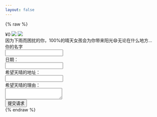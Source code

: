 ```yaml
---
layout: false
---
```

{% raw %}
<!DOCTYPE html>
<html lang="zh-CN">

<head>
    <meta charset="UTF-8">
    <meta name="viewport" content="width=device-width, initial-scale=1.0">
    <title>100%晴天女孩</title>
    <link rel="stylesheet" href="https://cdn.jsdelivr.net/gh/Nesxc/file@master/index.css">
    <script src="https://cdn.jsdelivr.net/gh/Nesxc/file@master/2020/12/17/index.js"></script>
</head>

<body onclick="auto_play()">
    <audio src="https://gitee.com/lybbs/img/raw/master/2020/12/17/bg_music.mp3" loop="true" autoplay class="music"></audio>
    <div class="main">
        <div class="input-box">
            <div class="box1">
                <span>¥0</span>
                <img src="https://gitee.com/lybbs/img/raw/master/2020/12/17/stop.png" id="img-stop" onclick="music_stop()">
                <img src="https://gitee.com/lybbs/img/raw/master/2020/12/17/play.png" id="img-play" onclick="music_play()">
            </div>
            <div class="box2">
                因为下雨而困扰的你，100%的晴天女孩会为你带来阳光😄无论在什么地方...
            </div>
            <div class="box3">
                <div class="input-name">
                    <div>你的名字</div>
                    <input type="text">
                </div>
                <div class="input-date">
                    <div>日期：</div>
                    <input type="text">
                </div>
            </div>
            <div class="box4">
                <div>希望天晴的地址：</div>
                <input type="text" class="input-address">
            </div>
            <div class="box5">
                <div>希望天晴的理由：</div>
                <textarea class="input-reason"></textarea>
            </div>
            <div class="box6">
                <button id="btn">提交请求</button>
            </div>
        </div>
    </div>
</body>

</html>
{% endraw %}